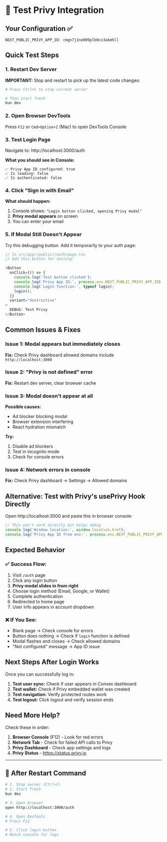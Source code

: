# 🧪 Test Privy Integration

## Your Configuration ✅

```
NEXT_PUBLIC_PRIVY_APP_ID: cmgn7j1ne009plb0cx3akmhll
```

## Quick Test Steps

### 1. Restart Dev Server

**IMPORTANT:** Stop and restart to pick up the latest code changes:

```bash
# Press Ctrl+C to stop current server

# Then start fresh
bun dev
```

### 2. Open Browser DevTools

Press `F12` or `Cmd+Option+I` (Mac) to open DevTools Console

### 3. Test Login Page

Navigate to: http://localhost:3000/auth

**What you should see in Console:**

```
✅ Privy App ID configured: true
✅ Is loading: false
✅ Is authenticated: false
```

### 4. Click "Sign in with Email"

**What should happen:**

1. Console shows: `"Login button clicked, opening Privy modal"`
2. **Privy modal appears** on screen
3. You can enter your email

### 5. If Modal Still Doesn't Appear

Try this debugging button. Add it temporarily to your auth page:

```typescript
// In src/app/(public)/auth/page.tsx
// Add this button for testing:

<Button 
  onClick={() => {
    console.log('Test button clicked');
    console.log('Privy App ID:', process.env.NEXT_PUBLIC_PRIVY_APP_ID);
    console.log('Login function:', typeof login);
    login();
  }}
  variant="destructive"
>
  DEBUG: Test Privy
</Button>
```

## Common Issues & Fixes

### Issue 1: Modal appears but immediately closes
**Fix:** Check Privy dashboard allowed domains include `http://localhost:3000`

### Issue 2: "Privy is not defined" error
**Fix:** Restart dev server, clear browser cache

### Issue 3: Modal doesn't appear at all
**Possible causes:**
- Ad blocker blocking modal
- Browser extension interfering
- React hydration mismatch

**Try:**
1. Disable ad blockers
2. Test in incognito mode
3. Check for console errors

### Issue 4: Network errors in console
**Fix:** Check Privy dashboard → Settings → Allowed domains

## Alternative: Test with Privy's usePrivy Hook Directly

Open http://localhost:3000 and paste this in browser console:

```javascript
// This won't work directly but helps debug
console.log('Window location:', window.location.href);
console.log('Privy App ID from env:', process.env.NEXT_PUBLIC_PRIVY_APP_ID);
```

## Expected Behavior

### ✅ Success Flow:

1. Visit `/auth` page
2. Click any login button  
3. **Privy modal slides in from right**
4. Choose login method (Email, Google, or Wallet)
5. Complete authentication
6. Redirected to home page
7. User info appears in account dropdown

### ❌ If You See:

- Blank page → Check console for errors
- Button does nothing → Check if `login` function is defined
- Modal flashes and closes → Check allowed domains
- "Not configured" message → App ID issue

## Next Steps After Login Works

Once you can successfully log in:

1. **Test user sync:** Check if user appears in Convex dashboard
2. **Test wallet:** Check if Privy embedded wallet was created
3. **Test navigation:** Verify protected routes work
4. **Test logout:** Click logout and verify session ends

## Need More Help?

Check these in order:

1. **Browser Console** (F12) - Look for red errors
2. **Network Tab** - Check for failed API calls to Privy
3. **Privy Dashboard** - Check app settings and logs
4. **Privy Status** - https://status.privy.io

---

## 🚀 After Restart Command

```bash
# 1. Stop server (Ctrl+C)
# 2. Start fresh
bun dev

# 3. Open browser
open http://localhost:3000/auth

# 4. Open DevTools
# Press F12

# 5. Click login button
# Watch console for logs
```

